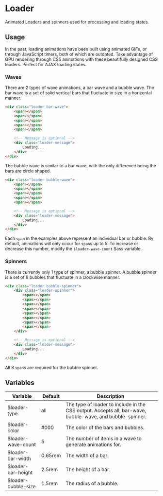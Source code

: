 # Loader #

Animated Loaders and spinners used for processing and loading states.

## Usage ##

In the past, loading animations have been built using animated GIFs, or through JavaScript timers,
both of which are outdated. Take advantage of GPU rendering through CSS animations with these
beautifully designed CSS loaders. Perfect for AJAX loading states.

### Waves ###

There are 2 types of wave animations, a bar wave and a bubble wave.
The bar wave is a set of solid vertical bars that fluctuate in size in a horizontal manner.

```html
<div class="loader bar-wave">
    <span></span>
    <span></span>
    <span></span>
    <span></span>
    <span></span>

    <!-- Message is optional -->
    <div class="loader-message">
        Loading...
    </div>
</div>
```

The bubble wave is similar to a bar wave, with the only difference being the bars are circle shaped.

```html
<div class="loader bubble-wave">
    <span></span>
    <span></span>
    <span></span>
    <span></span>
    <span></span>

    <!-- Message is optional -->
    <div class="loader-message">
        Loading...
    </div>
</div>
```

<div class="notice is-info">
    Each <code>span</code> in the examples above represent an individual bar or bubble.
    By default, animations will only occur for <code>span</code>s up to 5.
    To increase or decrease this number, modify the <code>$loader-wave-count</code> Sass variable.
</div>

### Spinners ###

There is currently only 1 type of spinner, a bubble spinner. A bubble spinner is a set of 8 bubbles
that fluctuate in a clockwise manner.

```html
<div class="loader bubble-spinner">
    <div class="loader-spinner">
        <span></span>
        <span></span>
        <span></span>
        <span></span>
        <span></span>
        <span></span>
        <span></span>
        <span></span>
    </div>

    <!-- Message is optional -->
    <div class="loader-message">
        Loading...
    </div>
</div>
```

<div class="notice is-warning">
    All 8 <code>span</code>s are required for the bubble spinner.
</div>

## Variables ##

<table class="table is-striped data-table">
    <thead>
        <tr>
            <th>Variable</th>
            <th>Default</th>
            <th>Description</th>
        </tr>
    </thead>
    <tbody>
        <tr>
            <td>$loader-type</td>
            <td>all</td>
            <td>The type of loader to include in the CSS output. Accepts all, bar-wave, bubble-wave, and bubble-spinner.</td>
        </tr>
        <tr>
            <td>$loader-color</td>
            <td>#000</td>
            <td>The color of the bars and bubbles.</td>
        </tr>
        <tr>
            <td>$loader-wave-count</td>
            <td>5</td>
            <td>The number of items in a wave to generate animations for.</td>
        </tr>
        <tr>
            <td>$loader-bar-width</td>
            <td>0.65rem</td>
            <td>The width of a bar.</td>
        </tr>
        <tr>
            <td>$loader-bar-height</td>
            <td>2.5rem</td>
            <td>The height of a bar.</td>
        </tr>
        <tr>
            <td>$loader-bubble-size</td>
            <td>1.5rem</td>
            <td>The radius of a bubble.</td>
        </tr>
    </tbody>
</table>